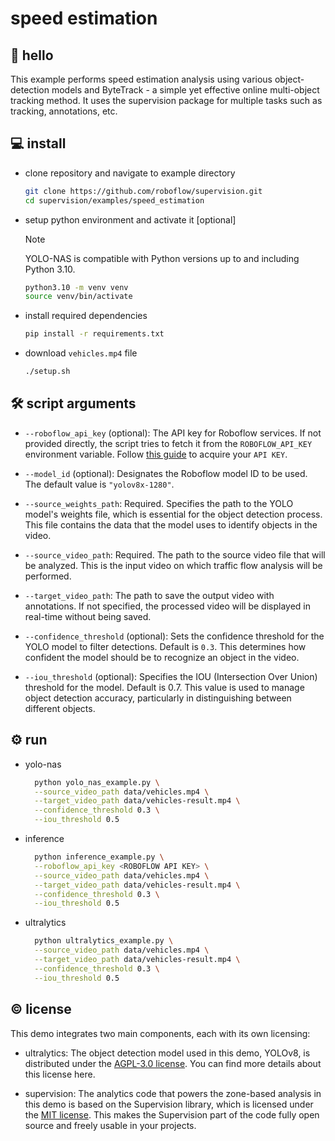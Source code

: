 # speed estimation

## 👋 hello

This example performs speed estimation analysis using various object-detection models
and ByteTrack - a simple yet effective online multi-object tracking method. It uses the
supervision package for multiple tasks such as tracking, annotations, etc.

## 💻 install

- clone repository and navigate to example directory

  ```bash
  git clone https://github.com/roboflow/supervision.git
  cd supervision/examples/speed_estimation
  ```

- setup python environment and activate it [optional]

  > [!NOTE]
  > YOLO-NAS is compatible with Python versions up to and including Python 3.10.

  ```bash
  python3.10 -m venv venv
  source venv/bin/activate
  ```

- install required dependencies

  ```bash
  pip install -r requirements.txt
  ```

- download `vehicles.mp4` file

  ```bash
  ./setup.sh
  ```

## 🛠️ script arguments

- `--roboflow_api_key` (optional): The API key for Roboflow services. If not provided
  directly, the script tries to fetch it from the `ROBOFLOW_API_KEY` environment
  variable. Follow [this guide](https://docs.roboflow.com/api-reference/authentication#retrieve-an-api-key)
  to acquire your `API KEY`.
- `--model_id` (optional): Designates the Roboflow model ID to be used. The default
  value is `"yolov8x-1280"`.

- `--source_weights_path`: Required. Specifies the path to the YOLO model's weights
  file, which is essential for the object detection process. This file contains the
  data that the model uses to identify objects in the video.
- `--source_video_path`: Required. The path to the source video file that will be
  analyzed. This is the input video on which traffic flow analysis will be performed.
- `--target_video_path`: The path to save the output video with
  annotations. If not specified, the processed video will be displayed in real-time
  without being saved.
- `--confidence_threshold` (optional): Sets the confidence threshold for the YOLO
  model to filter detections. Default is `0.3`. This determines how confident the
  model should be to recognize an object in the video.
- `--iou_threshold` (optional): Specifies the IOU (Intersection Over Union) threshold
  for the model. Default is 0.7. This value is used to manage object detection
  accuracy, particularly in distinguishing between different objects.

## ⚙️ run

- yolo-nas

  ```bash
    python yolo_nas_example.py \
    --source_video_path data/vehicles.mp4 \
    --target_video_path data/vehicles-result.mp4 \
    --confidence_threshold 0.3 \
    --iou_threshold 0.5
  ```

- inference

  ```bash
    python inference_example.py \
    --roboflow_api_key <ROBOFLOW API KEY> \
    --source_video_path data/vehicles.mp4 \
    --target_video_path data/vehicles-result.mp4 \
    --confidence_threshold 0.3 \
    --iou_threshold 0.5
  ```

- ultralytics

  ```bash
    python ultralytics_example.py \
    --source_video_path data/vehicles.mp4 \
    --target_video_path data/vehicles-result.mp4 \
    --confidence_threshold 0.3 \
    --iou_threshold 0.5
  ```

## © license

This demo integrates two main components, each with its own licensing:

- ultralytics: The object detection model used in this demo, YOLOv8, is distributed
  under the [AGPL-3.0 license](https://github.com/ultralytics/ultralytics/blob/main/LICENSE).
  You can find more details about this license here.

- supervision: The analytics code that powers the zone-based analysis in this demo is
  based on the Supervision library, which is licensed under the
  [MIT license](https://github.com/roboflow/supervision/blob/develop/LICENSE.md). This
  makes the Supervision part of the code fully open source and freely usable in your
  projects.
